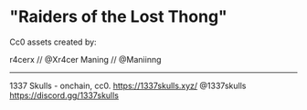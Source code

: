 # "Raiders of the Lost Thong"

Cc0 assets created by:

r4cerx // @Xr4cer
Maning // @Maniinng

---

1337 Skulls - onchain, cc0.
https://1337skulls.xyz/
@1337skulls
https://discord.gg/1337skulls

